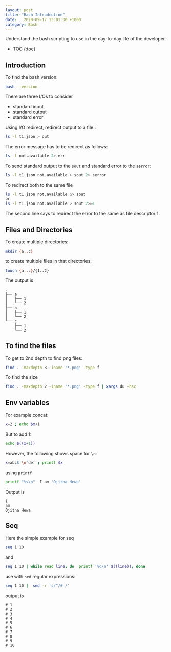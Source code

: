 ```yaml
---
layout: post
title: "Bash Introdcution"
date:   2020-09-17 13:01:30 +1000
category: Bash
---
```

Understand the bash scripting to use in the day-to-day life of the developer.

<!--more-->

* TOC
{:toc}

## Introduction

To  find the bash version:
```bash
bash --version
```
There are three I/Os to consider

 - standard input
 - standard output
 - standard error

Using I/O redirect, redirect output to a file :
```bash
ls -l t1.json > out
```
The error message has to be redirect as follows:
```bash
ls -l not.available 2> err
```
To send standard output to the `sout` and standard error to the `serror`:
```bash
ls -l t1.json not.available > sout 2> serror
```
To redirect both to the same file
```bash
ls -l t1.json not.available &> sout
or
ls -l t1.json not.available > sout 2>&1
```

The second line says to redirect the error to the same as file descriptor 1.

## Files and Directories

To create multiple directories:

```bash
mkdir {a..c}
```

to create multiple files in that directories:

```bash
touch {a..c}/{1..2}
```

The output is

```
.
├── a
│   ├── 1
│   └── 2
├── b
│   ├── 1
│   └── 2
└── c
    ├── 1
    └── 2
```

## To find the files
To get to 2nd depth to find png files:
```bash
find . -maxdepth 3 -iname '*.png' -type f
```

To find the size

```bash
find . -maxdepth 2 -iname '*.png' -type f | xargs du -hsc
```

## Env variables
For example concat:

```bash
x=2 ; echo $x+1
```

But to add 1:

```bash
echo $((x+1))
```

However, the following shows space for `\n`:
```bash
x=abc$'\n'def ; printf $x
```

using `printf`

```bash
printf "%s\n"  I am 'Ojitha Hewa'
```

Output is

```
I
am
Ojitha Hewa
```

## Seq

Here the simple example for seq

```bash
seq 1 10
```

and

```bash
seq 1 10 | while read line; do  printf '%d\n' $((line)); done
```

use with `sed` regular expressions:

```bash
seq 1 10 |  sed -r 's/^/# /'
```

output is

```
# 1
# 2
# 3
# 4
# 5
# 6
# 7
# 8
# 9
# 10
```










